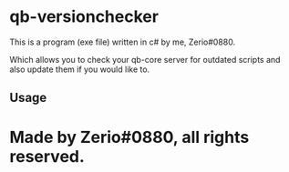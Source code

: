 # qb-versionchecker
This is a program (exe file) written in c# by me, Zerio#0880.

Which allows you to check your qb-core server for outdated scripts and also update them if you would like to.

## Usage

# Made by Zerio#0880, all rights reserved.
